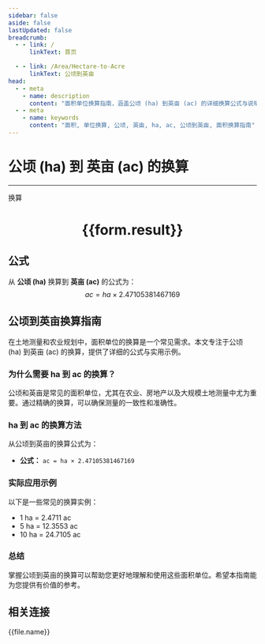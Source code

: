 ```yaml
---
sidebar: false
aside: false
lastUpdated: false
breadcrumb:
  - - link: /
      linkText: 首页

  - - link: /Area/Hectare-to-Acre
      linkText: 公顷到英亩
head:
  - - meta
    - name: description
      content: "面积单位换算指南，涵盖公顷 (ha) 到英亩 (ac) 的详细换算公式与说明。"
  - - meta
    - name: keywords
      content: "面积, 单位换算, 公顷, 英亩, ha, ac, 公顷到英亩, 面积换算指南"
---
```

# 公顷 (ha) 到 英亩 (ac) 的换算
---
<script setup>
import { onMounted, reactive, inject, ref } from 'vue'
import { NButton, NForm, NFormItem, NInput, NInputNumber, NSelect, NCard, useMessage,NGrid ,NGi } from 'naive-ui'
import { defineClientComponent } from 'vitepress'
import { Area } from '../../files';

const convert = inject('convert')

const form = reactive({
  number: null,
  result: '',
})

const convertHandler = () => {
  if (form.number !== null && !isNaN(form.number)) {
    const convertedValue = parseFloat(form.number) * 2.47105381467169
    form.result = `${form.number}ha = ${convertedValue.toFixed(4)}ac`
  } else {
    form.result = '请输入有效的数值。'
  }
}
</script>

<n-form size="large" :model="form">
  <n-form-item label="公顷 (ha)">
    <n-input-number v-model:value="form.number" placeholder="输入公顷" style="width: 100%" />
  </n-form-item>
  <n-form-item>
    <n-button type="info" @click="convertHandler" block>换算</n-button>
  </n-form-item>
</n-form>

<n-card  embedded :bordered="false" hoverable>
  <div  style="text-align:center">
    <h1>{{form.result}}</h1>
  </div>
</n-card>

## 公式

从 **公顷 (ha)** 换算到 **英亩 (ac)** 的公式为：
$$ ac = ha \times 2.47105381467169 $$

## 公顷到英亩换算指南

在土地测量和农业规划中，面积单位的换算是一个常见需求。本文专注于公顷 (ha) 到英亩 (ac) 的换算，提供了详细的公式与实用示例。

### 为什么需要 ha 到 ac 的换算？

公顷和英亩是常见的面积单位，尤其在农业、房地产以及大规模土地测量中尤为重要。通过精确的换算，可以确保测量的一致性和准确性。

### ha 到 ac 的换算方法

从公顷到英亩的换算公式为：

- **公式：** `ac = ha × 2.47105381467169`

### 实际应用示例

以下是一些常见的换算实例：

- 1 ha = 2.4711 ac
- 5 ha = 12.3553 ac
- 10 ha = 24.7105 ac

### 总结

掌握公顷到英亩的换算可以帮助您更好地理解和使用这些面积单位。希望本指南能为您提供有价值的参考。

## 相关连接
<n-grid x-gap="12" :cols="2">
  <n-gi v-for="(file, index) in Area" :key="index">
    <n-button
      text
      tag="a"
      :href="file.path"
      type="info"
    >
      {{file.name}}
    </n-button>
  </n-gi>
</n-grid>